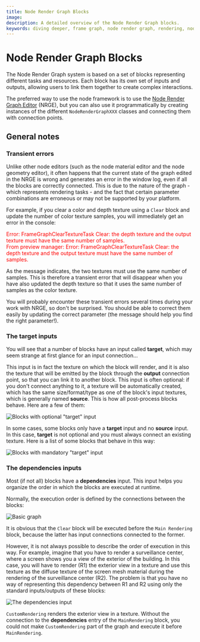 ```yaml
---
title: Node Render Graph Blocks
image:
description: A detailed overview of the Node Render Graph blocks.
keywords: diving deeper, frame graph, node render graph, rendering, node editor
---
```


# Node Render Graph Blocks

The Node Render Graph system is based on a set of blocks representing different tasks and resources. Each block has its own set of inputs and outputs, allowing users to link them together to create complex interactions.

The preferred way to use the node framework is to use the [Node Render Graph Editor](https://nrge.babylonjs.com/) (NRGE), but you can also use it programmatically by creating instances of the different `NodeRenderGraphXXX` classes and connecting them with connection points.

## General notes

### Transient errors

Unlike other node editors (such as the node material editor and the node geometry editor), it often happens that the current state of the graph edited in the NRGE is wrong and generates an error in the window log, even if all the blocks are correctly connected. This is due to the nature of the graph - which represents rendering tasks - and the fact that certain parameter combinations are erroneous or may not be supported by your platform.

For example, if you clear a color and depth texture using a `Clear` block and update the number of color texture samples, you will immediately get an error in the console:

<font color="red">
Error: FrameGraphClearTextureTask Clear: the depth texture and the output texture must have the same number of samples.<br/>
From preview manager: Error: FrameGraphClearTextureTask Clear: the depth texture and the output texture must have the same number of samples.
</font>

As the message indicates, the two textures must use the same number of samples. This is therefore a transient error that will disappear when you have also updated the depth texture so that it uses the same number of samples as the color texture.

You will probably encounter these transient errors several times during your work with NRGE, so don't be surprised. You should be able to correct them easily by updating the correct parameter (the message should help you find the right parameter!).

### The **target** inputs

You will see that a number of blocks have an input called **target**, which may seem strange at first glance for an input connection...

This input is in fact the texture on which the block will render, and it is also the texture that will be emitted by the block through the **output** connection point, so that you can link it to another block. This input is often optional: if you don't connect anything to it, a texture will be automatically created, which has the same size/format/type as one of the block's input textures, which is generally named **source**. This is how all post-process blocks behave. Here are a few of them:

![Blocks with optional "target" input](/img/frameGraph/source_target_inputs.jpg)

In some cases, some blocks only have a **target** input and no **source** input. In this case, **target** is not optional and you must always connect an existing texture. Here is a list of some blocks that behave in this way:

![Blocks with mandatory "target" input](/img/frameGraph/target_only_inputs.jpg)

### The **dependencies** inputs

Most (if not all) blocks have a **dependencies** input. This input helps you organize the order in which the blocks are executed at runtime.

Normally, the execution order is defined by the connections between the blocks:

![Basic graph](/img/frameGraph/basic_graph.jpg)

It is obvious that the `Clear` block will be executed before the `Main Rendering` block, because the latter has input connections connected to the former.

However, it is not always possible to describe the order of execution in this way. For example, imagine that you have to render a surveillance center, where a screen shows you a view of the exterior of the building. In this case, you will have to render (R1) the exterior view in a texture and use this texture as the diffuse texture of the screen mesh material during the rendering of the surveillance center (R2). The problem is that you have no way of representing this dependency between R1 and R2 using only the standard inputs/outputs of these blocks:

![The dependencies input](/img/frameGraph/dependencies_input.jpg)

`CustomRendering` renders the exterior view in a texture. Without the connection to the **dependencies** entry of the `MainRendering` block, you could not make `CustomRendering` part of the graph and execute it before `MainRendering`.